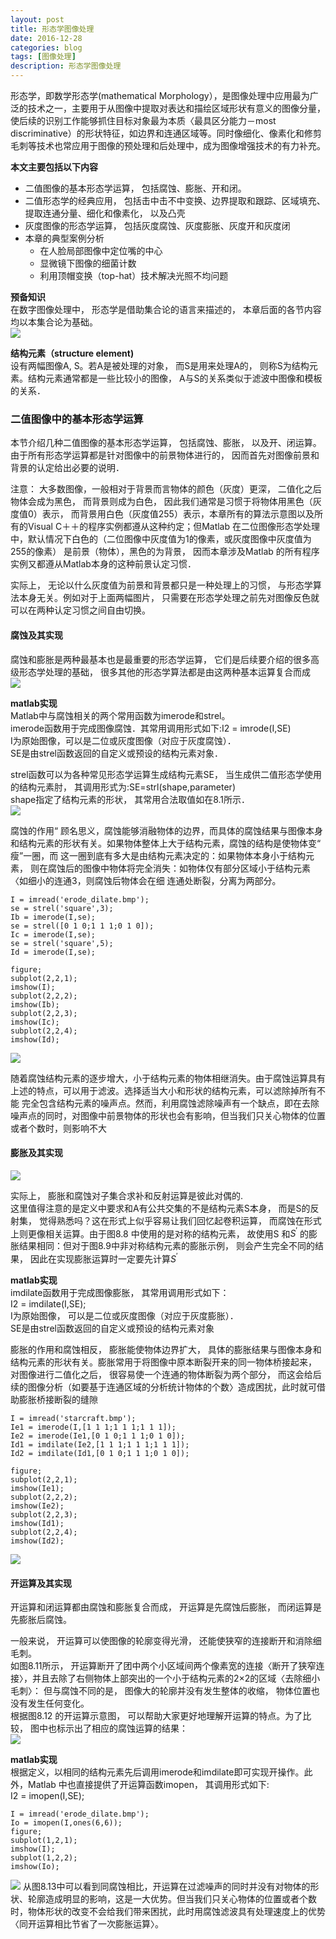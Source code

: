 ```yaml
---
layout: post
title: 形态学图像处理
date: 2016-12-28
categories: blog
tags: [图像处理]
description: 形态学图像处理
---
```


形态学，即数学形态学(mathematical Morphology），是图像处理中应用最为广泛的技术之一，主要用于从图像中提取对表达和描绘区域形状有意义的图像分量，使后续的识别工作能够抓住目标对象最为本质〈最具区分能力－most discriminative）的形状特征，如边界和连通区域等。同时像细化、像素化和修剪毛刺等技术也常应用于图像的预处理和后处理中，成为图像增强技术的有力补充。

**本文主要包括以下内容**    

- 二值图像的基本形态学运算， 包括腐蚀、膨胀、开和闭。
- 二值形态学的经典应用， 包括击中击不中变换、边界提取和跟踪、区域填充、提取连通分量、细化和像素化， 以及凸壳
- 灰度图像的形态学运算， 包括灰度腐蚀、灰度膨胀、灰度开和灰度闭
- 本章的典型案例分析
  + 在人脸局部图像中定位嘴的中心
  + 显微镜下图像的细菌计数
  + 利用顶帽变换（top-hat）技术解决光照不均问题  

**预备知识**     
在数字图像处理中， 形态学是借助集合论的语言来描述的， 本章后面的各节内容均以本集合论为基础。  
![](https://raw.githubusercontent.com/whuhan2013/myImage/master/dataImage/chapter8/p1.png)

**结构元素（structure element)**     
设有两幅图像A, S。若A是被处理的对象， 而S是用来处理A的， 则称S为结构元素。结构元素通常都是一些比较小的图像， A与S的关系类似于滤波中图像和模板的关系．  

### 二值图像中的基本形态学运算    
本节介绍几种二值图像的基本形态学运算， 包括腐蚀、膨胀， 以及开、闭运算。由于所有形态学运算都是针对图像中的前景物体进行的， 因而首先对图像前景和背景的认定给出必要的说明．  

注意： 大多数图像，一般相对于背景而言物体的颜色（灰度）更深， 二值化之后物体会成为黑色， 而背景则成为白色， 因此我们通常是习惯于将物体用黑色（灰度值0）表示， 而背景用白色（灰度值255）表示，本章所有的算法示意图以及所有的Visual C＋＋的程序实例都遵从这种约定；但Matlab 在二位图像形态学处理中，默认情况下白色的（二位图像中灰度值为1的像素，或灰度图像中灰度值为255的像素）
是前景（物体），黑色的为背景， 因而本章涉及Matlab 的所有程序实例又都遵从Matlab本身的这种前景认定习惯．     

实际上， 无论以什么灰度值为前景和背景都只是一种处理上的习惯， 与形态学算法本身无关。例如对于上面两幅图片， 只需要在形态学处理之前先对图像反色就可以在两种认定习惯之间自由切换。       

#### 腐蚀及其实现
腐蚀和膨胀是两种最基本也是最重要的形态学运算， 它们是后续要介绍的很多高级形态学处理的基础， 很多其他的形态学算法都是由这两种基本运算复合而成  
![](https://raw.githubusercontent.com/whuhan2013/myImage/master/dataImage/chapter8/p2.png)

**matlab实现**       
Matlab中与腐蚀相关的两个常用函数为imerode和strel。      
imerode函数用于完成图像腐蚀．其常用调用形式如下:I2 = imrode(I,SE)     
I为原始图像，可以是二位或灰度图像（对应于灰度腐蚀）．      
SE是由strel函数返回的自定义或预设的结构元素对象．

strel函数可以为各种常见形态学运算生成结构元素SE， 当生成供二值形态学使用的结构元素肘， 其调用形式为:SE=strl(shape,parameter)    
shape指定了结构元素的形状， 其常用合法取值如在8.1所示．        
![](https://raw.githubusercontent.com/whuhan2013/myImage/master/dataImage/chapter8/p3.png)  

腐蚀的作用“ 顾名思义，腐蚀能够消融物体的边界，而具体的腐蚀结果与图像本身和结构元素的形状有关。如果物体整体上大于结构元素，腐蚀的结构是使物体变“ 瘦”一圈，而
这一圈到底有多大是由结构元素决定的：如果物体本身小于结构元素， 则在腐蚀后的图像中物体将完全消失：如物体仅有部分区域小于结构元素〈如细小的连通3，则腐蚀后物体会在细
连通处断裂，分离为两部分。      

```
I = imread('erode_dilate.bmp');    
se = strel('square',3);
Ib = imerode(I,se);
se = strel([0 1 0;1 1 1;0 1 0]);    
Ic = imerode(I,se);
se = strel('square',5);
Id = imerode(I,se);

figure;
subplot(2,2,1);
imshow(I);
subplot(2,2,2);
imshow(Ib);
subplot(2,2,3);
imshow(Ic);
subplot(2,2,4);
imshow(Id);
```
![](https://raw.githubusercontent.com/whuhan2013/myImage/master/dataImage/chapter8/p4.png)  

随着腐蚀结构元素的逐步增大，小于结构元素的物体相继消失。由于腐蚀运算具有上述的特点，可以用于滤波。选择适当大小和形状的结构元素，可以滤除掉所有不能 完全包含结构元素的噪声点。然而，利用腐蚀滤除噪声有一个缺点，即在去除噪声点的同时，对图像中前景物体的形状也会有影响，但当我们只关心物体的位置或者个数时，则影响不大            

#### 膨胀及其实现     
![](https://raw.githubusercontent.com/whuhan2013/myImage/master/dataImage/chapter8/p5.png)  

实际上， 膨胀和腐蚀对子集合求补和反射运算是彼此对偶的.      
这里值得注意的是定义中要求和A有公共交集的不是结构元素S本身， 而是S的反射集， 觉得熟悉吗？这在形式上似乎容易让我们回忆起卷积运算， 而腐蚀在形式上则更像相关运算。由于图8.8 中使用的是对称的结构元素， 故使用S 和$S^'$ 的膨胀结果相同：但对于图8.9中非对称结构元素的膨胀示例， 则会产生完全不同的结果， 因此在实现膨胀运算时一定要先计算$S^'$          

**matlab实现**     
imdilate函数用于完成图像膨胀， 其常用调用形式如下：      
I2 = imdilate(I,SE);        
I为原始图像， 可以是二位或灰度图像（对应于灰度膨胀）．       
SE是由strel函数返回的自定义或预设的结构元素对象      

膨胀的作用和腐蚀相反， 膨胀能使物体边界扩大， 具体的膨胀结果与图像本身和结构元素的形状有关。膨胀常用于将图像中原本断裂开来的同一物体桥接起来， 对图像进行二值化之后， 很容易使一个连通的物体断裂为两个部分， 而这会给后续的图像分析（如要基于连通区域的分析统计物体的个数〉造成困扰，此时就可借助膨胀桥接断裂的缝隙        

```
I = imread('starcraft.bmp');
Ie1 = imerode(I,[1 1 1;1 1 1;1 1 1]);     
Ie2 = imerode(Ie1,[0 1 0;1 1 1;0 1 0]); 
Id1 = imdilate(Ie2,[1 1 1;1 1 1;1 1 1]);
Id2 = imdilate(Id1,[0 1 0;1 1 1;0 1 0]);

figure;
subplot(2,2,1);
imshow(Ie1);
subplot(2,2,2);
imshow(Ie2);
subplot(2,2,3);
imshow(Id1);
subplot(2,2,4);
imshow(Id2);
```
![](https://raw.githubusercontent.com/whuhan2013/myImage/master/dataImage/chapter8/p6.png)

#### 开运算及其实现
开运算和闭运算都由腐蚀和膨胀复合而成， 开运算是先腐蚀后膨胀， 而闭运算是先膨胀后腐蚀。         

一般来说， 开运算可以使图像的轮廓变得光滑， 还能使狭窄的连接断开和消除细毛刺。              
如图8.11所示， 开运算断开了团中两个小区域间两个像素宽的连接〈断开了狭窄连接〉，并且去除了右侧物体上部突出的一个小于结构元素的2×2的区域〈去除细小毛刺〉： 但与腐蚀不同的是， 图像大的轮廓并没有发生整体的收缩， 物体位置也没有发生任何变化。         
根据图8.12 的开运算示意图， 可以帮助大家更好地理解开运算的特点。为了比较， 图中也标示出了相应的腐蚀运算的结果：      
![](https://raw.githubusercontent.com/whuhan2013/myImage/master/dataImage/chapter8/p7.png)

**matlab实现**      
根据定义，以相同的结构元素先后调用imerode和imdilate即可实现开操作。此外，Matlab 中也直接提供了开运算函数imopen， 其调用形式如下:    
I2 = imopen(I,SE);       

```
I = imread('erode_dilate.bmp');
Io = imopen(I,ones(6,6));
figure;
subplot(1,2,1);
imshow(I);
subplot(1,2,2);
imshow(Io);
```
![](https://raw.githubusercontent.com/whuhan2013/myImage/master/dataImage/chapter8/p8.png)
从图8.13中可以看到同腐蚀相比，开运算在过滤噪声的同时并没有对物体的形状、轮廓造成明显的影响，这是一大优势。但当我们只关心物体的位置或者个数时，物体形状的改变不会给我们带来困扰，此时用腐蚀滤波具有处理速度上的优势〈同开运算相比节省了一次膨胀运算〉。     


